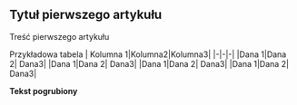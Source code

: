 ## Tytuł pierwszego artykułu
Treść pierwszego artykułu

Przykładowa tabela
| Kolumna 1|Kolumna2|Kolumna3|
|-|-|-|
|Dana 1|Dana 2| Dana3|
|Dana 1|Dana 2| Dana3|
|Dana 1|Dana 2| Dana3|
|Dana 1|Dana 2| Dana3|

**Tekst pogrubiony**
